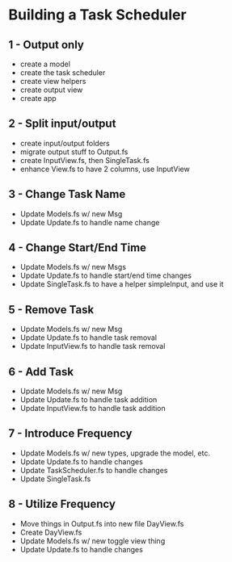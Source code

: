 # Building a Task Scheduler

## 1 - Output only
- create a model
- create the task scheduler
- create view helpers
- create output view
- create app

## 2 - Split input/output
- create input/output folders
- migrate output stuff to Output.fs
- create InputView.fs, then SingleTask.fs
- enhance View.fs to have 2 columns, use InputView

## 3 - Change Task Name
- Update Models.fs w/ new Msg
- Update Update.fs to handle name change

## 4 - Change Start/End Time
- Update Models.fs w/ new Msgs
- Update Update.fs to handle start/end time changes
- Update SingleTask.fs to have a helper simpleInput, and use it

## 5 - Remove Task
- Update Models.fs w/ new Msg
- Update Update.fs to handle task removal
- Update InputView.fs to handle task removal

## 6 - Add Task
- Update Models.fs w/ new Msg
- Update Update.fs to handle task addition
- Update InputView.fs to handle task addition

## 7 - Introduce Frequency
- Update Models.fs w/ new types, upgrade the model, etc.
- Update Update.fs to handle changes
- Update TaskScheduler.fs to handle changes
- Update SingleTask.fs

## 8 - Utilize Frequency
- Move things in Output.fs into new file DayView.fs
- Create DayView.fs
- Update Models.fs w/ new toggle view thing
- Update Update.fs to handle changes